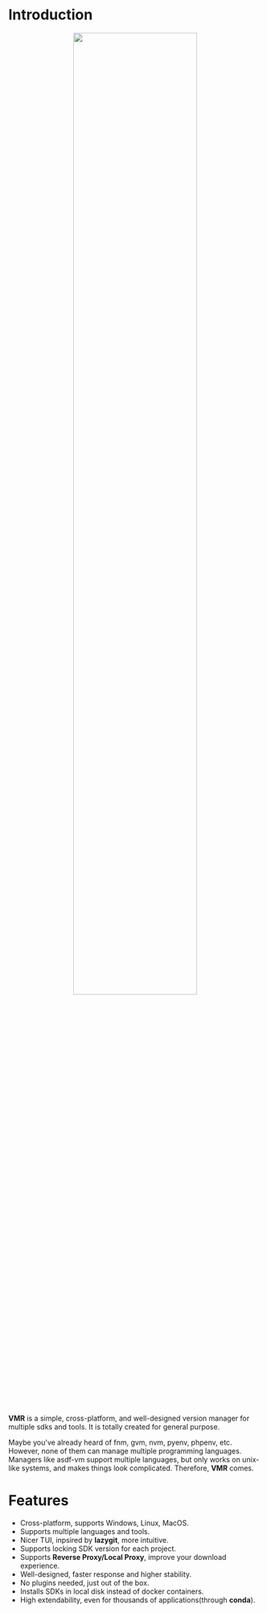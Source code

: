 # Introduction

 <div align=center><img src="https://cdn.jsdelivr.net/gh/moqsien/img_repo@main/vmr_wordcloud.png" width="70%"></div>
 
**VMR** is a simple, cross-platform, and well-designed version manager for multiple sdks and tools. It is totally created for general purpose.

Maybe you've already heard of fnm, gvm, nvm, pyenv, phpenv, etc. However, none of them can manage multiple programming languages. Managers like asdf-vm support multiple languages, but only works on unix-like systems, and makes things look complicated. Therefore, **VMR** comes.

# Features

- Cross-platform, supports Windows, Linux, MacOS.
- Supports multiple languages and tools.
- Nicer TUI, inpsired by **lazygit**, more intuitive.
- Supports locking SDK version for each project.
- Supports **Reverse Proxy/Local Proxy**, improve your download experience.
- Well-designed, faster response and higher stability.
- No plugins needed, just out of the box.
- Installs SDKs in local disk instead of docker containers.
- High extendability, even for thousands of applications(through **conda**).
